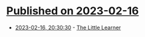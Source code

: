 # [Published on 2023-02-16](index.md)

* [2023-02-16, 20:30:30](https://lobste.rs/s/ydhcqa/little_learner) - [The Little Learner](https://mitpress.mit.edu/9780262546379/the-little-learner/)
